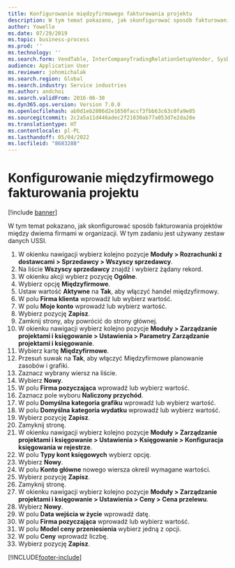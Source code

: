 ```yaml
---
title: Konfigurowanie międzyfirmowego fakturowania projektu
description: W tym temat pokazano, jak skonfigurować sposób fakturowania projektów między dwiema firmami w organizacji.
author: Yowelle
ms.date: 07/29/2019
ms.topic: business-process
ms.prod: ''
ms.technology: ''
ms.search.form: VendTable, InterCompanyTradingRelationSetupVendor, SysDataAreaSelectLookup, ProjParameters, ProjPosting, ProjTransferPrice
audience: Application User
ms.reviewer: johnmichalak
ms.search.region: Global
ms.search.industry: Service industries
ms.author: andchoi
ms.search.validFrom: 2016-06-30
ms.dyn365.ops.version: Version 7.0.0
ms.openlocfilehash: ab0d1eb2806d2e1650faccf3fbb63c63c0fa9e05
ms.sourcegitcommit: 2c2a5a11d446adec2f21030ab77a053d7e2da28e
ms.translationtype: HT
ms.contentlocale: pl-PL
ms.lasthandoff: 05/04/2022
ms.locfileid: "8683288"
---
```

# <a name="configure-intercompany-project-invoicing"></a>Konfigurowanie międzyfirmowego fakturowania projektu

[!include [banner](../../includes/banner.md)]

W tym temat pokazano, jak skonfigurować sposób fakturowania projektów między dwiema firmami w organizacji. W tym zadaniu jest używany zestaw danych USSI.

1. W okienku nawigacji wybierz kolejno pozycje **Moduły > Rozrachunki z dostawcami > Sprzedawcy > Wszyscy sprzedawcy**.
2. Na liście **Wszyscy sprzedawcy** znajdź i wybierz żądany rekord.
3. W okienku akcji wybierz pozycję **Ogólne**.
4. Wybierz opcję **Międzyfirmowe**.
5. Ustaw wartość **Aktywne** na **Tak**, aby włączyć handel międzyfirmowy.
6. W polu **Firma klienta** wprowadź lub wybierz wartość.
7. W polu **Moje konto** wprowadź lub wybierz wartość.
8. Wybierz pozycję **Zapisz**.
9. Zamknij strony, aby powrócić do strony głównej.
10. W okienku nawigacji wybierz kolejno pozycje **Moduły > Zarządzanie projektami i księgowanie > Ustawienia > Parametry Zarządzanie projektami i księgowanie**.
11. Wybierz kartę **Międzyfirmowe**.
12. Przesuń suwak na **Tak**, aby włączyć Międzyfirmowe planowanie zasobów i grafiki.
13. Zaznacz wybrany wiersz na liście.
14. Wybierz **Nowy**.
15. W polu **Firma pozyczająca** wprowadź lub wybierz wartość.
16. Zaznacz pole wyboru **Naliczony przychód**.
17. W polu **Domyślna kategoria grafiku** wprowadź lub wybierz wartość.
18. W polu **Domyślna kategoria wydatku** wprowadź lub wybierz wartość.
19. Wybierz pozycję **Zapisz**.
20. Zamyknij stronę.
21. W okienku nawigacji wybierz kolejno pozycje **Moduły > Zarządzanie projektami i księgowanie > Ustawienia > Księgowanie > Konfiguracja księgowania w rejestrze**.
22. W polu **Typy kont księgowych** wybierz opcję.
23. Wybierz **Nowy**.
24. W polu **Konto główne** nowego wiersza określ wymagane wartości.
25. Wybierz pozycję **Zapisz**.
26. Zamyknij stronę.
27. W okienku nawigacji wybierz kolejno pozycje **Moduły > Zarządzanie projektami i księgowanie > Ustawienia > Ceny > Cena przelewu**.
28. Wybierz **Nowy**.
29. W polu **Data wejścia w życie** wprowadź datę.
30. W polu **Firma pozyczająca** wprowadź lub wybierz wartość.
31. W polu **Model ceny przeniesienia** wybierz jedną z opcji.
32. W polu **Ceny** wprowadź liczbę.
33. Wybierz pozycję **Zapisz**.



[!INCLUDE[footer-include](../../includes/footer-banner.md)]